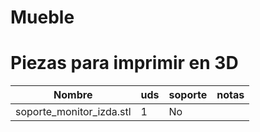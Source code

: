 # Mueble


# Piezas para imprimir en 3D
| Nombre | uds | soporte | notas |
| ------ | ------ | ------ | ------ |
| soporte_monitor_izda.stl | 1 | No |  |


